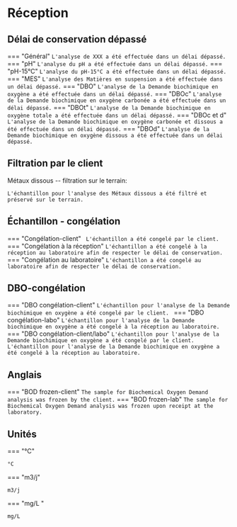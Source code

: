 # Réception

## Délai de conservation dépassé

=== "Général"
    ```
    L'analyse de XXX a été effectuée dans un délai dépassé.
    ```
=== "pH"
    ```
    L'analyse du pH a été effectuée dans un délai dépassé.
    ```
=== "pH-15°C"
    ```
    L'analyse du pH-15°C a été effectuée dans un délai dépassé.
    ```
=== "MES"
    ```
    L'analyse des Matières en suspension a été effectuée dans un délai dépassé.
    ```
=== "DBO"
    ```
    L'analyse de la Demande biochimique en oxygène a été effectuée dans un délai dépassé.
    ```
=== "DBOc"
    ```
    L'analyse de la Demande biochimique en oxygène carbonée a été effectuée dans un délai dépassé.
    ```
=== "DBOt"
    ```
    L'analyse de la Demande biochimique en oxygène totale a été effectuée dans un délai dépassé.
    ```
=== "DBOc et d"
    ```
    L'analyse de la Demande biochimique en oxygène carbonée et dissous a été effectuée dans un délai dépassé.
    ```
=== "DBOd"
    ```
    L'analyse de la Demande biochimique en oxygène dissous a été effectuée dans un délai dépassé.
    ```

## Filtration par le client

Métaux dissous -- filtration sur le terrain:
```
L'échantillon pour l'analyse des Métaux dissous a été filtré et préservé sur le terrain.
```

## Échantillon - congélation 
=== "Congélation-client"
    ``` 
    L'échantillon a été congelé par le client.
    ```
=== "Congélation à la réception"
    ```
    L'échantillon a été congelé à la réception au laboratoire afin de respecter le délai de conservation.
    ```
=== "Congélation au laboratoire"
    ```
    L'échantillon a été congelé au laboratoire afin de respecter le délai de conservation.
    ```
## DBO-congélation
=== "DBO congélation-client"
    ```
    L'échantillon pour l'analyse de la Demande biochimique en oxygène a été congelé par le client. 
    ```
=== "DBO congélation-labo"
    ```
    L'échantillon pour l'analyse de la Demande biochimique en oxygène a été congelé à la réception au laboratoire. 
    ```
=== "DBO congélation-client/labo"
    ```
    L'échantillon pour l'analyse de la Demande biochimique en oxygène a été congelé par le client.
    L'échantillon pour l'analyse de la Demande biochimique en oxygène a été congelé à la réception au laboratoire. 
    ```
## Anglais
=== "BOD frozen-client"
    ```
    The sample for Biochemical Oxygen Demand analysis was frozen by the client.
    ```
=== "BOD frozen-lab"
    ```
    The sample for Biochemical Oxygen Demand analysis was frozen upon receipt at the laboratory.
    ```

## Unités

=== "°C"
```
°C
```
=== "m3/j"
```
m3/j
```
=== "mg/L "
```
mg/L
```
